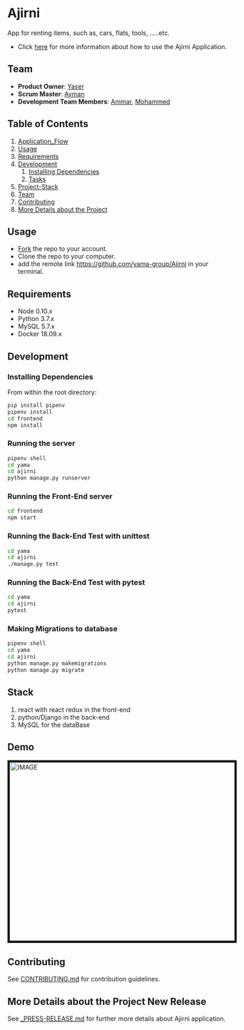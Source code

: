 # Ajirni
App for renting items, such as, cars, flats, tools, .....etc. 
- Click [here](_APPLICATION-FLOW.md) for more information about how to use the Ajirni Application.

## Team

  - __Product Owner__: [Yaser](https://github.com/YasserKassem989979)
  - __Scrum Master__: [Ayman](https://github.com/engaymanh)
  - __Development Team Members__: [Ammar](https://github.com/AmmarAlkhooly98), [Mohammed](https://github.com/mohamedartan)

## Table of Contents

1. [Application_Flow](_APPLICATION-FLOW.md)
1. [Usage](#Usage)
1. [Requirements](#requirements)
1. [Development](#development)
    1. [Installing Dependencies](#installing-dependencies)
    1. [Tasks](#tasks)
1. [Project-Stack](#Stack)
1. [Team](#team)
1. [Contributing](#contributing)
1. [More Details about the Project](#More-Details-about-the-Project-New-Release)

## Usage

- [Fork](https://github.com/yama-group/Ajirni) the repo to your account.
- Clone the repo to your computer.
- add the remote link https://github.com/yama-group/Ajirni in your terminal.

## Requirements

- Node 0.10.x
- Python 3.7.x
- MySQL 5.7.x
- Docker 18.09.x

## Development

### Installing Dependencies

From within the root directory:

```bash
pip install pipenv
pipenv install
cd frontend 
npm install 
```

### Running the server

```bash
pipenv shell
cd yama
cd ajirni
python manage.py runserver
```

### Running the Front-End server

```bash
cd frontend
npm start
```

### Running the Back-End Test with unittest

```bash
cd yama
cd ajirni
./manage.py test
```

### Running the Back-End Test with pytest

```bash
cd yama
cd ajirni
pytest
```

### Making Migrations to database

```bash
pipenv shell
cd yama
cd ajirni
python manage.py makemigrations
python manage.py migrate
```

## Stack

1. react with react redux in the front-end
1. python/Django in the back-end
1. MySQL for the dataBase

## Demo
<a href="http://www.youtube.com/watch?feature=player_embedded&v=kwvpfTC8-go" target="_blank"><img src="http://img.youtube.com/vi/kwvpfTC8-go/0.jpg" 
alt="IMAGE" width="600" height="400" border="5" /></a>

## Contributing

See [CONTRIBUTING.md](CONTRIBUTING.md) for contribution guidelines.

## More Details about the Project New Release

See [_PRESS-RELEASE.md](_PRESS-RELEASE.md) for further more details about Ajirni application.
